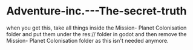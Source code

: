 # Adventure-inc.---The-secret-truth

when you get this, take all things inside the Mission- Planet Colonisation folder and put them under the res:// folder in godot and then remove the Mission- Planet Colonisation folder as this isn't needed anymore.
